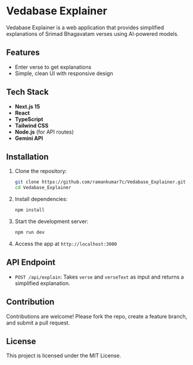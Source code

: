 # Vedabase Explainer

Vedabase Explainer is a web application that provides simplified explanations of Srimad Bhagavatam verses using AI-powered models.

## Features

- Enter verse to get explanations
- Simple, clean UI with responsive design

## Tech Stack

- **Next.js 15**
- **React**
- **TypeScript**
- **Tailwind CSS**
- **Node.js** (for API routes)
- **Gemini API**

## Installation

1. Clone the repository:

   ```bash
   git clone https://github.com/ramankumar7c/Vedabase_Explainer.git
   cd Vedabase_Explainer
   ```

2. Install dependencies:

   ```bash
   npm install
   ```

3. Start the development server:

   ```bash
   npm run dev
   ```

4. Access the app at `http://localhost:3000`

## API Endpoint

- `POST /api/explain`: Takes `verse` and `verseText` as input and returns a simplified explanation.

## Contribution

Contributions are welcome! Please fork the repo, create a feature branch, and submit a pull request.

## License

This project is licensed under the MIT License.

